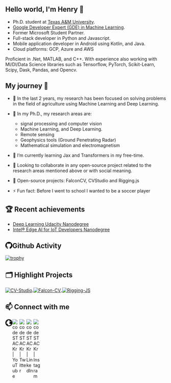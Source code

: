 ## Hello world, I'm Henry 👋

- Ph.D. student at [Texas A&M University](https://www.tamu.edu/).
- [Google Developer Expert (GDE) in Machine Learning](https://developers.google.com/community/experts/directory/profile/profile-henry-alonso-ruiz-guzman).
- Former Microsoft Student Partner.
- Full-stack developer in Python and Javascript. 
- Mobile application developer in Android using Kotlin, and Java. 
- Cloud platforms: GCP, Azure and AWS

Proficient in .Net, MATLAB, and C++. With experience also working with Ml/Dl/Data Science libraries such as Tensorflow, PyTorch, Scikit-Learn, Scipy, Dask, Pandas, and Opencv. 

## My journey 🚀 

- 🚜 In the last 2 years, my research has been focused on solving problems in the field of agriculture using Machine Learning and Deep Learning.
- 🔭 In my Ph.D., my research areas are: 
    - signal processing and computer vision 
    - Machine Learning, and Deep Learning.
    - Remote sensing
    - Geophysics tools (Ground Penetrating Radar)
    - Mathematical simulation and electromagnetism     

- 🌱 I’m currently learning Jax and Transformers in my free-time.
- 👯 Looking to collaborate in any open-source project related to the research areas mentioned above or with social meaning.
- 🚀 Open-source projects: FalconCV, CVStudio and Rigging.js
- ⚡ Fun fact: Before I went to school I wanted to be a soccer player


## 🏆 Recent achievements 

- [Deep Learning Udacity Nanodegree](https://graduation.udacity.com/confirm/LFG39WPU)
- [Intel® Edge AI for IoT Developers Nanodegree](https://confirm.udacity.com/YLXC7HQK)

## <img align="left" alt="codeSTACKr.com" width="22px" src="assets/icons/github.svg" />Github Activity

[![trophy](https://github-profile-trophy.vercel.app/?username=haruiz)](https://github.com/ryo-ma/github-profile-trophy)



## 🗂️ Highlight Projects

<a href="https://github.com/haruiz/CvStudio">
  <img align="center" src="https://github-readme-stats.vercel.app/api/pin?username=haruiz&repo=cvstudio&show_icons=true&line_height=27" alt="CV-Studio" />
</a>

<a href="https://github.com/haruiz/FalconCV">
  <img align="center" src="https://github-readme-stats.vercel.app/api/pin?username=haruiz&repo=falconcv&show_icons=true&line_height=27" alt="Falcon-CV" />
</a>

<a href="https://github.com/haruiz/RiggingJs">
  <img align="center" src="https://github-readme-stats.vercel.app/api/pin?username=haruiz&repo=riggingjs&show_icons=true&line_height=27" alt="Rigging-JS" />
</a>

## 📫 Connect with me

[<img align="left" alt="codeSTACKr.com" width="22px" src="https://raw.githubusercontent.com/iconic/open-iconic/master/svg/globe.svg" />](https://haruiz.github.io/)
[<img align="left" alt="codeSTACKr | YouTube" width="22px" src="https://cdn.jsdelivr.net/npm/simple-icons@v3/icons/youtube.svg" />](https://www.youtube.com/channel/UCPezmB7DumCtWOFBTPwmgcA)
[<img align="left" alt="codeSTACKr | Twitter" width="22px" src="https://cdn.jsdelivr.net/npm/simple-icons@v3/icons/twitter.svg" />](https://twitter.com/devharuiz)
[<img align="left" alt="codeSTACKr | LinkedIn" width="22px" src="https://cdn.jsdelivr.net/npm/simple-icons@v3/icons/linkedin.svg" />](https://www.linkedin.com/in/haruiz/)
[<img align="left" alt="codeSTACKr | Instagram" width="22px" src="https://cdn.jsdelivr.net/npm/simple-icons@v3/icons/instagram.svg" />](https://www.instagram.com/devharuiz/)



